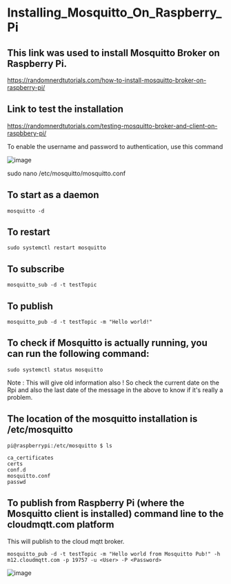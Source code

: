 # Installing_Mosquitto_On_Raspberry_Pi


## This link was used to install Mosquitto Broker on Raspberry Pi.

https://randomnerdtutorials.com/how-to-install-mosquitto-broker-on-raspberry-pi/

## Link to test the installation

https://randomnerdtutorials.com/testing-mosquitto-broker-and-client-on-raspbbery-pi/

To enable the username and password to authentication, use this command

![image](https://user-images.githubusercontent.com/14288989/199001486-c4c1ccb1-90e9-42dd-9472-507da3a623db.png)


sudo nano /etc/mosquitto/mosquitto.conf


## To start as a daemon
```
mosquitto -d
```

## To restart
```
sudo systemctl restart mosquitto
```

## To subscribe 
```
mosquitto_sub -d -t testTopic
```

## To publish
```
mosquitto_pub -d -t testTopic -m "Hello world!"
```

## To check if Mosquitto is actually running, you can run the following command:
```
sudo systemctl status mosquitto
```
Note : This will give old information also ! So check the current date on the Rpi and also the last date of the message in the above to know if it's really a problem.


## The location of the mosquitto installation is /etc/mosquitto
```
pi@raspberrypi:/etc/mosquitto $ ls

ca_certificates  
certs  
conf.d  
mosquitto.conf  
passwd

```
## To publish from Raspberry Pi (where the Mosquitto client is installed) command line to the cloudmqtt.com platform

This will publish to the cloud mqtt broker.

```
mosquitto_pub -d -t testTopic -m "Hello world from Mosquitto Pub!" -h m12.cloudmqtt.com -p 19757 -u <User> -P <Password>
```

![image](https://user-images.githubusercontent.com/14288989/199173466-c2ad7e0e-d640-48ee-8b05-68587df053b3.png)


